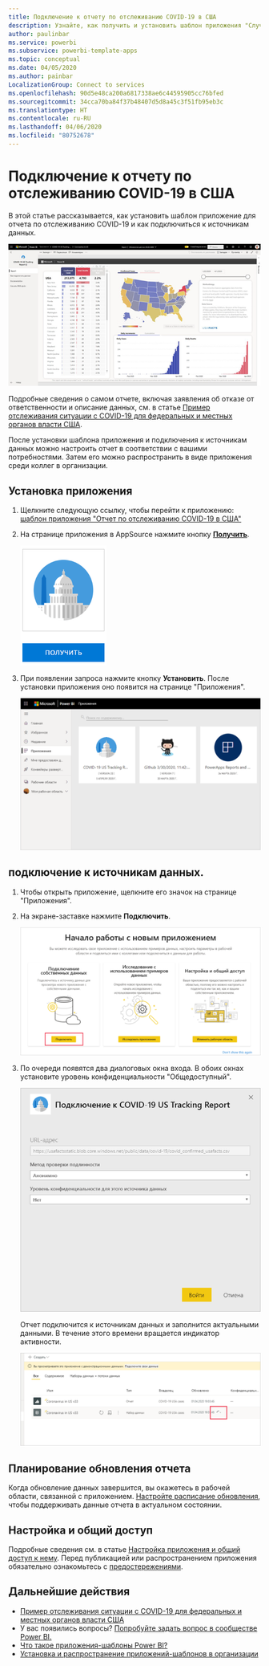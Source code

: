 ```yaml
---
title: Подключение к отчету по отслеживанию COVID-19 в США
description: Узнайте, как получить и установить шаблон приложения "Случаи заболевания COVID-19 в США" и как подключиться к данным.
author: paulinbar
ms.service: powerbi
ms.subservice: powerbi-template-apps
ms.topic: conceptual
ms.date: 04/05/2020
ms.author: painbar
LocalizationGroup: Connect to services
ms.openlocfilehash: 90d5e48ca200a6817338ae6c44595905cc76bfed
ms.sourcegitcommit: 34cca70ba84f37b48407d5d8a45c3f51fb95eb3c
ms.translationtype: HT
ms.contentlocale: ru-RU
ms.lasthandoff: 04/06/2020
ms.locfileid: "80752678"
---
```

# <a name="connect-to-the-covid-19-us-tracking-report"></a>Подключение к отчету по отслеживанию COVID-19 в США
В этой статье рассказывается, как установить шаблон приложение для отчета по отслеживанию COVID-19 и как подключиться к источникам данных.

![Отчет по отслеживанию COVID-19 в США](media/service-connect-to-covid-19-tracking/service-covid-19-us-tracking-report-title-screen.png)

Подробные сведения о самом отчете, включая заявления об отказе от ответственности и описание данных, см. в статье [Пример отслеживания ситуации с COVID-19 для федеральных и местных органов власти США](../create-reports/sample-covid-19-us.md).

После установки шаблона приложения и подключения к источникам данных можно настроить отчет в соответствии с вашими потребностями. Затем его можно распространить в виде приложения среди коллег в организации.

## <a name="install-the-app"></a>Установка приложения

1. Щелкните следующую ссылку, чтобы перейти к приложению: [шаблон приложения "Отчет по отслеживанию COVID-19 в США"](https://appsource.microsoft.com/en-us/product/power-bi/pbi-contentpacks.covid19ms)

1. На странице приложения в AppSource нажмите кнопку [**Получить**](https://appsource.microsoft.com/en-us/product/power-bi/pbi-contentpacks.covid19ms).

    [![Приложение "Отчет по отслеживанию COVID-19 в США" в Appsource](media/service-connect-to-covid-19-tracking/service-covid-19-us-tracking-report-appsource-icon.png)](https://appsource.microsoft.com/en-us/product/power-bi/pbi-contentpacks.covid19ms)

1. При появлении запроса нажмите кнопку **Установить**. После установки приложения оно появится на странице "Приложения".

   ![Приложение "Отчет по отслеживанию COVID-19 в США" на странице "Приложения"](media/service-connect-to-covid-19-tracking/service-covid-19-us-tracking-report-apps-page-icon.png)

## <a name="connect-to-data-sources"></a>подключение к источникам данных.

1. Чтобы открыть приложение, щелкните его значок на странице "Приложения".

1. На экране-заставке нажмите **Подключить**.

   ![Экран-заставка шаблона приложения](media/service-connect-to-covid-19-tracking/service-covid-19-us-tracking-report-splash-screen.png)

1. По очереди появятся два диалоговых окна входа. В обоих окнах установите уровень конфиденциальности "Общедоступный".

   ![Диалоговое окно входа в приложение "Отчет по отслеживанию COVID-19 в США"](media/service-connect-to-covid-19-tracking/service-covid-19-us-tracking-report-signin-dialog.png)

   Отчет подключится к источникам данных и заполнится актуальными данными. В течение этого времени вращается индикатор активности.

   ![Обновление данных в приложении "Отчет по отслеживанию COVID-19 в США"](media/service-connect-to-covid-19-tracking/service-covid-19-us-tracking-report-refresh-monitor.png)

## <a name="schedule-report-refresh"></a>Планирование обновления отчета

Когда обновление данных завершится, вы окажетесь в рабочей области, связанной с приложением. [Настройте расписание обновления](../refresh-scheduled-refresh.md), чтобы поддерживать данные отчета в актуальном состоянии.

## <a name="customize-and-share"></a>Настройка и общий доступ

Подробные сведения см. в статье [Настройка приложения и общий доступ к нему](../service-template-apps-install-distribute.md#customize-and-share-the-app). Перед публикацией или распространением приложения обязательно ознакомьтесь с [предостережениями](../create-reports/sample-covid-19-us.md#disclaimers).

## <a name="next-steps"></a>Дальнейшие действия
* [Пример отслеживания ситуации с COVID-19 для федеральных и местных органов власти США](../create-reports/sample-covid-19-us.md)
* У вас появились вопросы? [Попробуйте задать вопрос в сообществе Power BI.](https://community.powerbi.com/)
* [Что такое приложения-шаблоны Power BI?](../service-template-apps-overview.md)
* [Установка и распространение приложений-шаблонов в организации](../service-template-apps-install-distribute.md)
